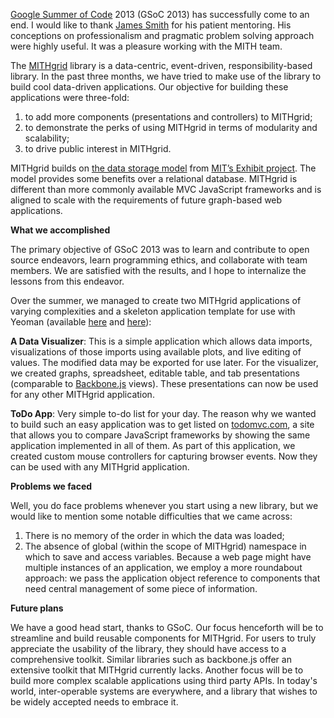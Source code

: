 [Google Summer of Code](https://developers.google.com/open-source/soc/?csw=1) 2013 (GSoC 2013) has successfully come to an end. I would like to thank [James Smith](http://mith.umd.edu/people/person/james-smith/) for his patient mentoring. His conceptions on professionalism and pragmatic problem solving approach were highly useful. It was a pleasure working with the MITH team.

The [MITHgrid](http://mith.umd.edu/mithgrid-demonstration-development/) library is a data-centric, event-driven, responsibility-based library. In the past three months, we have tried to make use of the library to build cool data-driven applications. Our objective for building these applications were three-fold:

1. to add more components (presentations and controllers) to MITHgrid;
2. to demonstrate the perks of using MITHgrid in terms of modularity and scalability;
3. to drive public interest in MITHgrid.

MITHgrid builds on [the data storage model](http://web.archive.org/web/20131112221650/http://simile.mit.edu/wiki/Exhibit/Understanding_Exhibit_Database) from [MIT’s Exhibit project](http://simile-widgets.org/exhibit/). The model provides some benefits over a relational database. MITHgrid is different than more commonly available MVC JavaScript frameworks and is aligned to scale with the requirements of future graph-based web applications.

**What we accomplished**

The primary objective of GSoC 2013 was to learn and contribute to open source endeavors, learn programming ethics, and collaborate with team members. We are satisfied with the results, and I hope to internalize the lessons from this endeavor.

Over the summer, we managed to create two MITHgrid applications of varying complexities and a skeleton application template for use with Yeoman (available [here](https://github.com/selvam1991/mithgrid-demos/tree/master/demo) and [here](https://github.com/selvam1991/generator-mithgrid)):

**A Data Visualizer**: This is a simple application which allows data imports, visualizations of those imports using available plots, and live editing of values. The modified data may be exported for use later. For the visualizer, we created graphs, spreadsheet, editable table, and tab presentations (comparable to [Backbone.js](http://backbonejs.org/) views). These presentations can now be used for any other MITHgrid application.

**ToDo App**: Very simple to-do list for your day. The reason why we wanted to build such an easy application was to get listed on [todomvc.com](http://todomvc.com/), a site that allows you to compare JavaScript frameworks by showing the same application implemented in all of them. As part of this application, we created custom mouse controllers for capturing browser events. Now they can be used with any MITHgrid application.

**Problems we faced**

Well, you do face problems whenever you start using a new library, but we would like to mention some notable difficulties that we came across:

1. There is no memory of the order in which the data was loaded;
2. The absence of global (within the scope of MITHgrid) namespace in which to save and access variables. Because a web page might have multiple instances of an application, we employ a more roundabout approach: we pass the application object reference to components that need central management of some piece of information.

**Future plans**

We have a good head start, thanks to GSoC. Our focus henceforth will be to streamline and build reusable components for MITHgrid. For users to truly appreciate the usability of the library, they should have access to a comprehensive toolkit. Similar libraries such as backbone.js offer an extensive toolkit that MITHgrid currently lacks. Another focus will be to build more complex scalable applications using third party APIs. In today's world, inter-operable systems are everywhere, and a library that wishes to be widely accepted needs to embrace it.